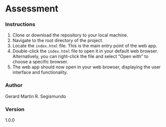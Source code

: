 # Assessment

### Instructions

1. Clone or download the repository to your local machine.
2. Navigate to the root directory of the project.
3. Locate the `index.html` file. This is the main entry point of the web app.
4. Double-click the `index.html` file to open it in your default web browser. Alternatively, you can right-click the file and select "Open with" to choose a specific browser.
5. The web app should now open in your web browser, displaying the user interface and functionality.

### Author

Gerard Martin R. Segismundo

### Version

1.0.0